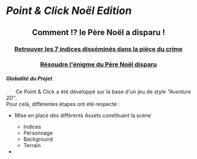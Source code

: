 # *Point & Click Noël Edition*

<h2 align="center">Comment !? le Père Noël a disparu !</h2>

<h3 align="center"><u>Retrouver les 7 indices disséminés dans la pièce du crime</u></h3>
<h3 align="center"><u>Résoudre l'énigme du Père Noël disparu</u></h3>

<div align="justify">
<h4><i>Globalité du Projet</i></h4>
<p>
&nbsp;&nbsp;&nbsp;&nbsp;&nbsp;&nbsp;Ce Point & Click a été développé sur la base d'un jeu de style <i>"Aventure 2D"</i>.<br>
Pour celà, différentes étapes ont été respecté :

- Mise en place des différents Assets constituant la scène
  - Indices
  - Personnage
  - Background
  - Terrain

- 
</p>
</div>

